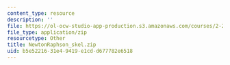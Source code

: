 ```yaml
---
content_type: resource
description: ''
file: https://ol-ocw-studio-app-production.s3.amazonaws.com/courses/2-29-numerical-fluid-mechanics-spring-2015/b5e5221631e49419e1cdd677782e6518_NewtonRaphson_skel.zip
file_type: application/zip
resourcetype: Other
title: NewtonRaphson_skel.zip
uid: b5e52216-31e4-9419-e1cd-d677782e6518
---
```

